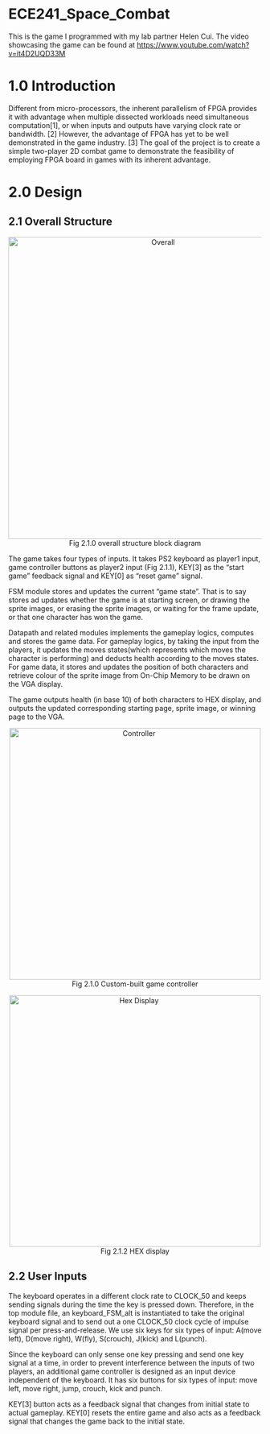 # ECE241_Space_Combat
This is the game I programmed with my lab partner Helen Cui. 
The video showcasing the game can be found at https://www.youtube.com/watch?v=it4D2UQD33M 

# 1.0 Introduction
Different from micro-processors, the inherent parallelism of FPGA provides it with advantage when multiple dissected workloads need simultaneous computation[1], or when inputs and outputs have varying clock rate or bandwidth. [2] However, the advantage of FPGA has yet to be well demonstrated in the game industry. [3] The goal of the project is to create a simple two-player 2D combat game to demonstrate the feasibility of employing FPGA board in games with its inherent advantage. 

# 2.0 Design
## 2.1 Overall Structure

<p align="center"> 
  <img width="600" src="https://github.com/nzcsx/ECE241_Space_Combat/blob/main/README_media/_overall.png" alt="Overall"> <br />
  Fig 2.1.0 overall structure block diagram
</p>

The game takes four types of inputs. It takes PS2 keyboard as player1 input, game controller buttons as player2 input (Fig 2.1.1), KEY[3] as the “start game” feedback signal and KEY[0] as “reset game” signal. 

FSM module stores and updates the current “game state”. That is to say stores ad updates whether the game is at starting screen, or drawing the sprite images, or erasing the sprite images, or waiting for the frame update, or that one character has won the game.

Datapath and related modules implements the gameplay logics, computes and stores the game data. For gameplay logics, by taking the input from the players, it updates the moves states(which represents which moves the character is performing) and deducts health according to the moves states. For game data, it stores and updates the position of both characters and retrieve colour of the sprite image from On-Chip Memory to be drawn on the VGA display.

The game outputs health (in base 10) of both characters to HEX display, and outputs the updated corresponding starting page, sprite image, or winning page to the VGA.

<p align="center"> 
  <img width="500" src="https://github.com/nzcsx/ECE241_Space_Combat/blob/main/README_media/controller.png" alt="Controller"> <br />
  Fig 2.1.0 Custom-built game controller
</p>

<p align="center">  
  <img width="500" src="https://github.com/nzcsx/ECE241_Space_Combat/blob/main/README_media/hex.png" alt="Hex Display"> <br />
  Fig 2.1.2 HEX display
</p>

## 2.2 User Inputs
The keyboard operates in a different clock rate to CLOCK_50 and keeps sending signals during the time the key is pressed down. Therefore, in the top module file, an keyboard_FSM_alt is instantiated to take the original keyboard signal and to send out a one CLOCK_50 clock cycle of impulse signal per press-and-release. We use six keys for six types of input: A(move left), D(move right), W(fly), S(crouch), J(kick) and L(punch).

Since the keyboard can only sense one key pressing and send one key signal at a time, in order to prevent interference between the inputs of two players, an additional game controller is designed as an input device independent of the keyboard. It has  six buttons for six types of input: move left, move right, jump, crouch, kick and punch.

KEY[3] button acts as a feedback signal that changes from initial state to actual gameplay. KEY[0] resets the entire game and also acts as a feedback signal that changes the game back to the initial state.

